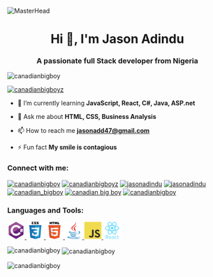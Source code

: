 ![MasterHead](https://www.charpeni.com/_next/image?url=%2Fstatic%2Fimages%2Farrow-functions-in-class-properties-might-not-be-as-great-as-we-think%2Fbanner.gif&w=1920&q=75)
<h1 align="center">Hi 👋, I'm Jason Adindu</h1>
<h3 align="center">A passionate full Stack developer from Nigeria</h3>




<p align="left"> <img src="https://komarev.com/ghpvc/?username=canadianbigboy&label=Profile%20views&color=0e75b6&style=flat" alt="canadianbigboy" /> </p>

<p align="left"> <a href="https://twitter.com/canadianbigboyz" target="blank"><img src="https://img.shields.io/twitter/follow/canadianbigboyz?logo=twitter&style=for-the-badge" alt="canadianbigboyz" /></a> </p>

- 🌱 I’m currently learning **JavaScript, React, C#, Java, ASP.net**

- 💬 Ask me about **HTML, CSS, Business Analysis**

- 📫 How to reach me **jasonadd47@gmail.com**

- ⚡ Fun fact **My smile is contagious**

<h3 align="left">Connect with me:</h3>
<p align="left">
<a href="https://dev.to/canadianbigboy" target="blank"><img align="center" src="https://raw.githubusercontent.com/rahuldkjain/github-profile-readme-generator/master/src/images/icons/Social/devto.svg" alt="canadianbigboy" height="30" width="40" /></a>
<a href="https://twitter.com/canadianbigboyz" target="blank"><img align="center" src="https://raw.githubusercontent.com/rahuldkjain/github-profile-readme-generator/master/src/images/icons/Social/twitter.svg" alt="canadianbigboyz" height="30" width="40" /></a>
<a href="https://linkedin.com/in/jasonadindu" target="blank"><img align="center" src="https://raw.githubusercontent.com/rahuldkjain/github-profile-readme-generator/master/src/images/icons/Social/linked-in-alt.svg" alt="jasonadindu" height="30" width="40" /></a>
<a href="https://fb.com/jasonadindu" target="blank"><img align="center" src="https://raw.githubusercontent.com/rahuldkjain/github-profile-readme-generator/master/src/images/icons/Social/facebook.svg" alt="jasonadindu" height="30" width="40" /></a>
<a href="https://instagram.com/canadian_bigboy" target="blank"><img align="center" src="https://raw.githubusercontent.com/rahuldkjain/github-profile-readme-generator/master/src/images/icons/Social/instagram.svg" alt="canadian_bigboy" height="30" width="40" /></a>
<a href="https://www.youtube.com/c/canadian big boy" target="blank"><img align="center" src="https://raw.githubusercontent.com/rahuldkjain/github-profile-readme-generator/master/src/images/icons/Social/youtube.svg" alt="canadian big boy" height="30" width="40" /></a>
<a href="https://www.leetcode.com/canadianbigboy" target="blank"><img align="center" src="https://raw.githubusercontent.com/rahuldkjain/github-profile-readme-generator/master/src/images/icons/Social/leet-code.svg" alt="canadianbigboy" height="30" width="40" /></a>
</p>

<h3 align="left">Languages and Tools:</h3>
<p align="left"> <a href="https://www.w3schools.com/cs/" target="_blank" rel="noreferrer"> <img src="https://raw.githubusercontent.com/devicons/devicon/master/icons/csharp/csharp-original.svg" alt="csharp" width="40" height="40"/> </a> <a href="https://www.w3schools.com/css/" target="_blank" rel="noreferrer"> <img src="https://raw.githubusercontent.com/devicons/devicon/master/icons/css3/css3-original-wordmark.svg" alt="css3" width="40" height="40"/> </a> <a href="https://www.w3.org/html/" target="_blank" rel="noreferrer"> <img src="https://raw.githubusercontent.com/devicons/devicon/master/icons/html5/html5-original-wordmark.svg" alt="html5" width="40" height="40"/> </a> <a href="https://www.java.com" target="_blank" rel="noreferrer"> <img src="https://raw.githubusercontent.com/devicons/devicon/master/icons/java/java-original.svg" alt="java" width="40" height="40"/> </a> <a href="https://developer.mozilla.org/en-US/docs/Web/JavaScript" target="_blank" rel="noreferrer"> <img src="https://raw.githubusercontent.com/devicons/devicon/master/icons/javascript/javascript-original.svg" alt="javascript" width="40" height="40"/> </a> <a href="https://reactjs.org/" target="_blank" rel="noreferrer"> <img src="https://raw.githubusercontent.com/devicons/devicon/master/icons/react/react-original-wordmark.svg" alt="react" width="40" height="40"/> </a> </p>

<p><img align="left" src="https://github-readme-stats.vercel.app/api/top-langs?username=canadianbigboy&show_icons=true&locale=en&layout=compact" alt="canadianbigboy" /></p>

<p>&nbsp;<img align="center" src="https://github-readme-stats.vercel.app/api?username=canadianbigboy&show_icons=true&locale=en" alt="canadianbigboy" /></p>

<p><img align="center" src="https://github-readme-streak-stats.herokuapp.com/?user=canadianbigboy&" alt="canadianbigboy" /></p>
